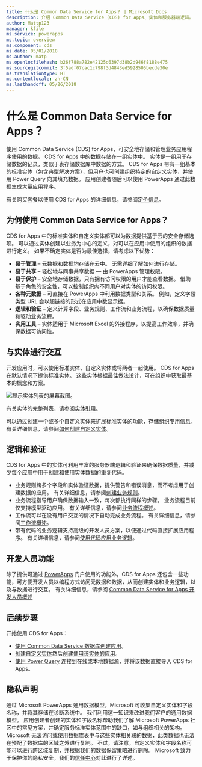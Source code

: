 ```yaml
---
title: 什么是 Common Data Service for Apps？ | Microsoft Docs
description: 介绍 Common Data Service (CDS) for Apps、实体和服务器端逻辑。
author: Mattp123
manager: kfile
ms.service: powerapps
ms.topic: overview
ms.component: cds
ms.date: 05/01/2018
ms.author: matp
ms.openlocfilehash: b26f788a782e42125d6397d38b2d946f8188e475
ms.sourcegitcommit: 3f5adf07cac1c798f3d4843ed5928505becde30e
ms.translationtype: HT
ms.contentlocale: zh-CN
ms.lasthandoff: 05/26/2018
---
```

# <a name="what-is-common-data-service-for-apps"></a>什么是 Common Data Service for Apps？
使用 Common Data Service (CDS) for Apps，可安全地存储和管理业务应用程序使用的数据。 CDS for Apps 中的数据存储在一组实体中。 实体是一组用于存储数据的记录，类似于表存储数据库中数据的方式。 CDS for Apps 带有一组基本的标准实体（包含典型解决方案），但用户也可创建组织特定的自定义实体，并使用 Power Query 向其填充数据。 应用创建者随后可以使用 PowerApps 通过此数据生成大量应用程序。

有关购买套餐以使用 CDS for Apps 的详细信息，请参阅[定价信息](../../administrator/pricing-billing-skus.md)。

## <a name="why-use-common-data-service-for-apps"></a>为何使用 Common Data Service for Apps？
CDS for Apps 中的标准实体和自定义实体都可以为数据提供基于云的安全存储选项。 可以通过实体创建以业务为中心的定义，对可以在应用中使用的组织的数据进行定义。 如果不确定实体是否为最佳选择，请考虑以下优势：

* **易于管理** &ndash; 元数据和数据均存储在云中。 无需详细了解如何进行存储。
* **易于共享** &ndash; 轻松地与同事共享数据 &mdash; 由 PowerApps 管理权限。
* **易于保护** &ndash; 安全地存储数据，只有拥有访问权限的用户才能查看数据。 借助基于角色的安全性，可以控制组织内不同用户对实体的访问权限。
* **各种元数据** &ndash; 可直接在 PowerApps 中利用数据类型和关系。 例如，定义字段类型 URL 会以超链接的形式在应用中数显示据。
* **逻辑和验证** &ndash; 定义计算字段、业务规则、工作流和业务流程，以确保数据质量和驱动业务流程。
* **实用工具** &ndash; 实体适用于 Microsoft Excel 的外接程序，以提高工作效率，并确保数据可访问性。

## <a name="interacting-with-entities"></a>与实体进行交互
开发应用时，可以使用标准实体、自定义实体或将两者一起使用。 CDS for Apps 在默认情况下提供标准实体。 这些实体根据最佳做法设计，可在组织中获取最基本的概念和方案。

![显示实体列表的屏幕截图。](./media/data-platform-cds-intro/entitylist.png "实体列表")

有关实体的完整列表，请参阅[实体引用](https://docs.microsoft.com/powerapps/developer/common-data-service/reference/about-entity-reference)。

可以通过创建一个或多个自定义实体来扩展标准实体的功能，存储组织专用信息。 有关详细信息，请参阅[如何创建自定义实体](create-custom-entity.md)。

## <a name="logic-and-validation"></a>逻辑和验证
CDS for Apps 中的实体可利用丰富的服务器端逻辑和验证来确保数据质量，并减少每个应用中用于创建和使用实体数据的重复代码。

* 业务规则跨多个字段和实体验证数据，提供警告和错误消息，而不考虑用于创建数据的应用。 有关详细信息，请参阅[创建业务规则](./data-platform-create-business-rule.md)。
* 业务流程指导用户确保数据输入一致，每次都执行同样的步骤。 业务流程目前仅支持模型驱动应用。 有关详细信息，请参阅[业务流程概述](/dynamics365/customer-engagement/customize/business-process-flows-overview)。
* 工作流可以在没有用户交互的情况下自动完成业务流程。 有关详细信息，请参阅[工作流概述](/dynamics365/customer-engagement/customize/workflow-processes)。
* 带有代码的业务逻辑支持高级的开发人员方案，以便通过代码直接扩展应用程序。 有关详细信息，请参阅[使用代码应用业务逻辑](../../developer/common-data-service/apply-business-logic-with-code.md)。

## <a name="developer-capabilities"></a>开发人员功能
除了提供可通过 [PowerApps](https://web.powerapps.com) 门户使用的功能外，CDS for Apps 还包含一些功能，可方便开发人员以编程方式访问元数据和数据，从而创建实体和业务逻辑，以及与数据进行交互。 有关详细信息，请参阅 [Common Data Service for Apps 开发人员概述](../../developer/common-data-service/overview.md)

## <a name="next-steps"></a>后续步骤
开始使用 CDS for Apps：
* [使用 Common Data Service 数据库创建应用](../canvas-apps/data-platform-create-app-scratch.md)。
* [创建自定义实体](create-custom-entity.md)然后[创建使用该实体的应用](../canvas-apps/data-platform-create-app.md)。
* [使用 Power Query](./data-platform-cds-newentity-pq.md) 连接到在线或本地数据源，并将该数据直接导入 CDS for Apps。

## <a name="privacy-notice"></a>隐私声明
通过 Microsoft PowerApps 通用数据模型，Microsoft 可收集自定义实体和字段名称，并将其存储在诊断系统中。 我们利用这一知识来改进我们客户的通用数据模型。 应用创建者创建的实体和字段名称帮助我们了解 Microsoft PowerApps 社区中的常见方案，并确定服务标准实体范围中的缺口，如与组织相关的架构。 Microsoft 无法访问或使用数据库表中与这些实体相关联的数据，此类数据也无法在预配了数据库的区域之外进行复制。 不过，请注意，自定义实体和字段名称可能可以进行跨区域复制，并根据我们的数据保留策略进行删除。 Microsoft 致力于保护你的隐私安全，我们的[信任中心](https://www.microsoft.com/trustcenter/Privacy/default.aspx)对此进行了详述。
